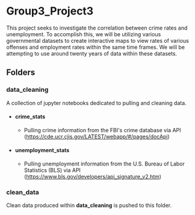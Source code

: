 # Group3_Project3
This project seeks to investigate the correlation between crime rates and unemployment. To accomplish this, we will be utilizing various governmental datasets to create interactive maps to view rates of various offenses and employment rates within the same time frames. We will be attempting to use around twenty years of data within these datasets. 

## Folders

### **data_cleaning**
A collection of jupyter notebooks dedicated to pulling and cleaning data.

* #### **crime_stats**
    - Pulling crime information from the FBI's crime database via API (https://cde.ucr.cjis.gov/LATEST/webapp/#/pages/docApi)
* #### **unemployment_stats**
    - Pulling unemployment information from the U.S. Bureau of Labor Statistics (BLS) via API (https://www.bls.gov/developers/api_signature_v2.htm)

### **clean_data**
Clean data produced within **data_cleaning** is pushed to this folder.

